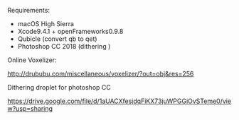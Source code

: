 Requirements:
- macOS High Sierra
- Xcode9.4.1 + openFrameworks0.9.8
- Qubicle (convert qb to qet)
- Photoshop CC 2018 (dithering )

Online Voxelizer:

http://drububu.com/miscellaneous/voxelizer/?out=obj&res=256

Dithering droplet for photoshop CC

https://drive.google.com/file/d/1aUACXfesjdqFiKX73juWPGGiOvSTeme0/view?usp=sharing
